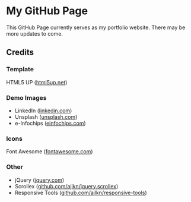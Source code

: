 # My GitHub Page
This GitHub Page currently serves as my portfolio website. There may be more updates to come.

## Credits
### Template
HTML5 UP (<a href="https://html5up.net/">html5up.net</a>)

### Demo Images
- LinkedIn (<a href="https://www.linkedin.com/">linkedin.com</a>)
- Unsplash (<a href="https://www.unsplash.com/">unsplash.com</a>)
- e-Infochips (<a href="https://www.einfochips.com/">einfochips.com</a>)

### Icons
Font Awesome (<a href="https://fontawesome.com/">fontawesome.com</a>)

### Other
- jQuery (<a href="https://jquery.com/">jquery.com</a>)
- Scrollex (<a href="https://github.com/ajlkn/jquery.scrollex">github.com/ajlkn/jquery.scrollex</a>)
- Responsive Tools (<a href="https://github.com/ajlkn/responsive-tools">github.com/ajlkn/responsive-tools</a>)
